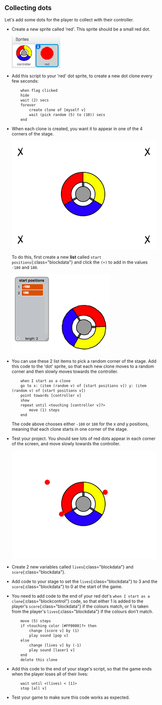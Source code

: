 ## Collecting dots

Let's add some dots for the player to collect with their controller.

+ Create a new sprite called 'red'. This sprite should be a small red dot.
    
    ![screenshot](images/dots-red.png)

+ Add this script to your 'red' dot sprite, to create a new dot clone every few seconds:
    
    ```blocks
        when flag clicked
        hide
        wait (2) secs
        forever
            create clone of [myself v]
            wait (pick random (5) to (10)) secs
        end
    ```

+ When each clone is created, you want it to appear in one of the 4 corners of the stage.
    
    ![screenshot](images/dots-start.png)
    
    To do this, first create a new **list** called `start positions`{:class="blockdata"} and click the `(+)` to add in the values `-180` and `180`.
    
    ![screenshot](images/dots-list.png)

+ You can use these 2 list items to pick a random corner of the stage. Add this code to the 'dot' sprite, so that each new clone moves to a random corner and then slowly moves towards the controller.
    
    ```blocks
        when I start as a clone
        go to x: (item (random v) of [start positions v]) y: (item (random v) of [start positions v])
        point towards [controller v]
        show
        repeat until <touching [controller v]?>
            move (1) steps
        end
    ```
    
    The code above chooses either `-180` or `180` for the x *and* y positions, meaning that each clone starts in one corner of the stage.

+ Test your project. You should see lots of red dots appear in each corner of the screen, and move slowly towards the controller.
    
    ![screenshot](images/dots-red-test.png)

+ Create 2 new variables called `lives`{:class="blockdata"} and `score`{:class="blockdata"}.

+ Add code to your stage to set the `lives`{:class="blockdata"} to 3 and the `score`{:class="blockdata"} to 0 at the start of the game.

+ You need to add code to the end of your red dot's `when I start as a clone`{:class="blockcontrol"} code, so that either 1 is added to the player's `score`{:class="blockdata"} if the colours match, or 1 is taken from the player's `lives`{:class="blockdata"} if the colours don't match.
    
    ```blocks
        move (5) steps
        if <touching color [#FF0000]?> then
            change [score v] by (1)
            play sound [pop v]
        else
            change [lives v] by (-1)
            play sound [laser1 v]
        end
        delete this clone
    ```

+ Add this code to the end of your stage's script, so that the game ends when the player loses all of their lives:
    
    ```blocks
        wait until <(lives) < [1]>
        stop [all v]
    ```

+ Test your game to make sure this code works as expected.